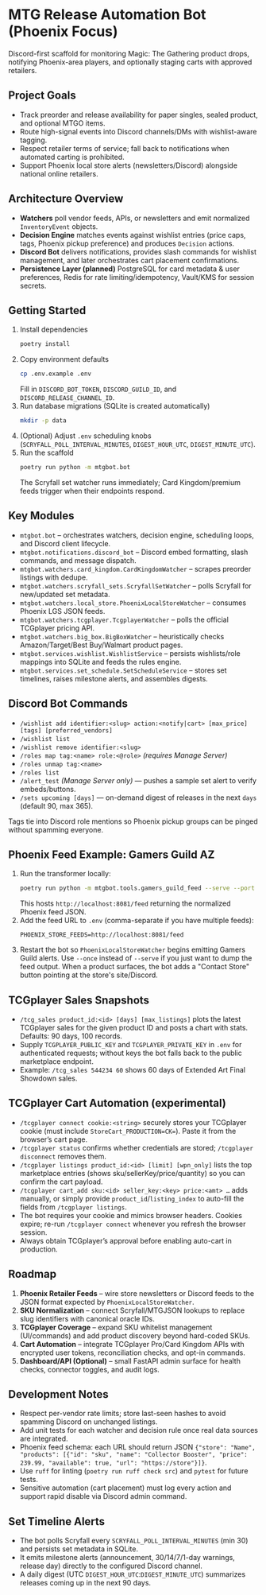 # MTG Release Automation Bot (Phoenix Focus)

Discord-first scaffold for monitoring Magic: The Gathering product drops, notifying Phoenix-area players, and optionally staging carts with approved retailers.

## Project Goals
- Track preorder and release availability for paper singles, sealed product, and optional MTGO items.
- Route high-signal events into Discord channels/DMs with wishlist-aware tagging.
- Respect retailer terms of service; fall back to notifications when automated carting is prohibited.
- Support Phoenix local store alerts (newsletters/Discord) alongside national online retailers.

## Architecture Overview
- **Watchers** poll vendor feeds, APIs, or newsletters and emit normalized `InventoryEvent` objects.
- **Decision Engine** matches events against wishlist entries (price caps, tags, Phoenix pickup preference) and produces `Decision` actions.
- **Discord Bot** delivers notifications, provides slash commands for wishlist management, and later orchestrates cart placement confirmations.
- **Persistence Layer (planned)** PostgreSQL for card metadata & user preferences, Redis for rate limiting/idempotency, Vault/KMS for session secrets.

## Getting Started
1. Install dependencies  
   ```bash
   poetry install
   ```
2. Copy environment defaults  
   ```bash
   cp .env.example .env
   ```
   Fill in `DISCORD_BOT_TOKEN`, `DISCORD_GUILD_ID`, and `DISCORD_RELEASE_CHANNEL_ID`.
3. Run database migrations (SQLite is created automatically)  
   ```bash
   mkdir -p data
   ```
4. (Optional) Adjust `.env` scheduling knobs (`SCRYFALL_POLL_INTERVAL_MINUTES`, `DIGEST_HOUR_UTC`, `DIGEST_MINUTE_UTC`).
5. Run the scaffold  
   ```bash
   poetry run python -m mtgbot.bot
   ```
   The Scryfall set watcher runs immediately; Card Kingdom/premium feeds trigger when their endpoints respond.

## Key Modules
- `mtgbot.bot` – orchestrates watchers, decision engine, scheduling loops, and Discord client lifecycle.
- `mtgbot.notifications.discord_bot` – Discord embed formatting, slash commands, and message dispatch.
- `mtgbot.watchers.card_kingdom.CardKingdomWatcher` – scrapes preorder listings with dedupe.
- `mtgbot.watchers.scryfall_sets.ScryfallSetWatcher` – polls Scryfall for new/updated set metadata.
- `mtgbot.watchers.local_store.PhoenixLocalStoreWatcher` – consumes Phoenix LGS JSON feeds.
- `mtgbot.watchers.tcgplayer.TcgplayerWatcher` – polls the official TCGplayer pricing API.
- `mtgbot.watchers.big_box.BigBoxWatcher` – heuristically checks Amazon/Target/Best Buy/Walmart product pages.
- `mtgbot.services.wishlist.WishlistService` – persists wishlists/role mappings into SQLite and feeds the rules engine.
- `mtgbot.services.set_schedule.SetScheduleService` – stores set timelines, raises milestone alerts, and assembles digests.

## Discord Bot Commands
- `/wishlist add identifier:<slug> action:<notify|cart> [max_price] [tags] [preferred_vendors]`
- `/wishlist list`
- `/wishlist remove identifier:<slug>`
- `/roles map tag:<name> role:<@role>` *(requires Manage Server)*
- `/roles unmap tag:<name>`
- `/roles list`
- `/alert_test` *(Manage Server only)* — pushes a sample set alert to verify embeds/buttons.
- `/sets upcoming [days]` — on-demand digest of releases in the next `days` (default 90, max 365).

Tags tie into Discord role mentions so Phoenix pickup groups can be pinged without spamming everyone.

## Phoenix Feed Example: Gamers Guild AZ
1. Run the transformer locally:  
   ```bash
   poetry run python -m mtgbot.tools.gamers_guild_feed --serve --port 8081
   ```
   This hosts `http://localhost:8081/feed` returning the normalized Phoenix feed JSON.
2. Add the feed URL to `.env` (comma-separate if you have multiple feeds):  
   ```env
   PHOENIX_STORE_FEEDS=http://localhost:8081/feed
   ```
3. Restart the bot so `PhoenixLocalStoreWatcher` begins emitting Gamers Guild alerts. Use `--once` instead of `--serve` if you just want to dump the feed output.
   When a product surfaces, the bot adds a "Contact Store" button pointing at the store's site/Discord.

## TCGplayer Sales Snapshots
- `/tcg_sales product_id:<id> [days] [max_listings]` plots the latest TCGplayer sales for the given product ID and posts a chart with stats. Defaults: 90 days, 100 records.  
- Supply `TCGPLAYER_PUBLIC_KEY` and `TCGPLAYER_PRIVATE_KEY` in `.env` for authenticated requests; without keys the bot falls back to the public marketplace endpoint.  
- Example: `/tcg_sales 544234 60` shows 60 days of Extended Art Final Showdown sales.

## TCGplayer Cart Automation (experimental)
- `/tcgplayer connect cookie:<string>` securely stores your TCGplayer cookie (must include `StoreCart_PRODUCTION=CK=`). Paste it from the browser’s cart page.
- `/tcgplayer status` confirms whether credentials are stored; `/tcgplayer disconnect` removes them.
- `/tcgplayer listings product_id:<id> [limit] [wpn_only]` lists the top marketplace entries (shows sku/sellerKey/price/quantity) so you can confirm the cart payload.
- `/tcgplayer cart_add sku:<id> seller_key:<key> price:<amt> …` adds manually, or simply provide `product_id`/`listing_index` to auto-fill the fields from `/tcgplayer listings`.
- The bot requires your cookie and mimics browser headers. Cookies expire; re-run `/tcgplayer connect` whenever you refresh the browser session.
- Always obtain TCGplayer’s approval before enabling auto-cart in production.

## Roadmap
1. **Phoenix Retailer Feeds** – wire store newsletters or Discord feeds to the JSON format expected by `PhoenixLocalStoreWatcher`.
2. **SKU Normalization** – connect Scryfall/MTGJSON lookups to replace slug identifiers with canonical oracle IDs.
3. **TCGplayer Coverage** – expand SKU whitelist management (UI/commands) and add product discovery beyond hard-coded SKUs.
4. **Cart Automation** – integrate TCGplayer Pro/Card Kingdom APIs with encrypted user tokens, reconciliation checks, and opt-in commands.
5. **Dashboard/API (Optional)** – small FastAPI admin surface for health checks, connector toggles, and audit logs.

## Development Notes
- Respect per-vendor rate limits; store last-seen hashes to avoid spamming Discord on unchanged listings.
- Add unit tests for each watcher and decision rule once real data sources are integrated.
- Phoenix feed schema: each URL should return JSON `{"store": "Name", "products": [{"id": "sku", "name": "Collector Booster", "price": 239.99, "available": true, "url": "https://store"}]}`.
- Use `ruff` for linting (`poetry run ruff check src`) and `pytest` for future tests.
- Sensitive automation (cart placement) must log every action and support rapid disable via Discord admin command.
## Set Timeline Alerts
- The bot polls Scryfall every `SCRYFALL_POLL_INTERVAL_MINUTES` (min 30) and persists set metadata in SQLite.
- It emits milestone alerts (announcement, 30/14/7/1-day warnings, release day) directly to the configured Discord channel.
- A daily digest (UTC `DIGEST_HOUR_UTC`:`DIGEST_MINUTE_UTC`) summarizes releases coming up in the next 90 days.
